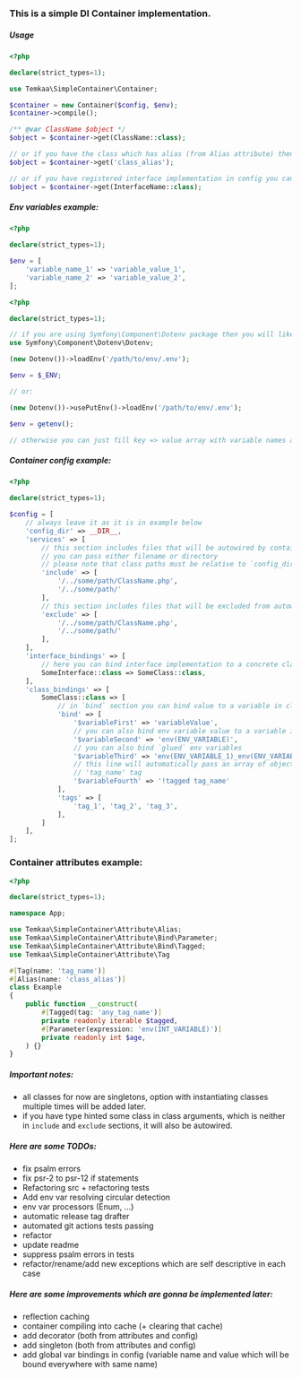 ### This is a simple DI Container implementation.

##### Usage
```php
<?php

declare(strict_types=1);

use Temkaa\SimpleContainer\Container;

$container = new Container($config, $env);
$container->compile();

/** @var ClassName $object */
$object = $container->get(ClassName::class);

// or if you have the class which has alias (from Alias attribute) then you can get its instance by alias
$object = $container->get('class_alias');

// or if you have registered interface implementation in config you can get class which implements interface by calling
$object = $container->get(InterfaceName::class);
```

##### Env variables example:
```php
<?php

declare(strict_types=1);

$env = [
    'variable_name_1' => 'variable_value_1',
    'variable_name_2' => 'variable_value_2',
];
```

```php
<?php

declare(strict_types=1);

// if you are using Symfony\Component\Dotenv package then you will likely should do something like:
use Symfony\Component\Dotenv\Dotenv;

(new Dotenv())->loadEnv('/path/to/env/.env');

$env = $_ENV;

// or:

(new Dotenv())->usePutEnv()->loadEnv('/path/to/env/.env');

$env = getenv();

// otherwise you can just fill key => value array with variable names and values (they are all must be strings!).
```

##### Container config example:
```php
<?php

declare(strict_types=1);

$config = [
    // always leave it as it is in example below
    'config_dir' => __DIR__,
    'services' => [
        // this section includes files that will be autowired by container
        // you can pass either filename or directory
        // please note that class paths must be relative to `config_dir` path
        'include' => [
            '/../some/path/ClassName.php',
            '/../some/path/'
        ],
        // this section includes files that will be excluded from autowiring by container
        'exclude' => [
            '/../some/path/ClassName.php',
            '/../some/path/'
        ],
    ],
    'interface_bindings' => [
        // here you can bind interface implementation to a concrete class 
        SomeInterface::class => SomeClass::class,
    ],
    'class_bindings' => [
        SomeClass::class => [
            // in `bind` section you can bind value to a variable in class constructor
            'bind' => [
                '$variableFirst' => 'variableValue',
                // you can also bind env variable value to a variable in class constructor
                '$variableSecond' => 'env(ENV_VARIABLE)',
                // you can also bind `glued` env variables
                '$variableThird' => 'env(ENV_VARIABLE_1)_env(ENV_VARIABLE_2)',
                // this line will automatically pass an array of objects which have 
                // 'tag_name' tag
                '$variableFourth' => '!tagged tag_name'
            ],
            'tags' => [
                'tag_1', 'tag_2', 'tag_3',
            ],
        ]
    ],
];
```

### Container attributes example:
```php
<?php

declare(strict_types=1);

namespace App;

use Temkaa\SimpleContainer\Attribute\Alias;
use Temkaa\SimpleContainer\Attribute\Bind\Parameter;
use Temkaa\SimpleContainer\Attribute\Bind\Tagged;
use Temkaa\SimpleContainer\Attribute\Tag

#[Tag(name: 'tag_name')]
#[Alias(name: 'class_alias')]
class Example
{
    public function __construct(
        #[Tagged(tag: 'any_tag_name')]
        private readonly iterable $tagged,
        #[Parameter(expression: 'env(INT_VARIABLE)')]
        private readonly int $age,
    ) {}
}

```

##### Important notes:
- all classes for now are singletons, option with instantiating classes multiple times will be added later.
- if you have type hinted some class in class arguments, which is neither in `include` and `exclude` sections, it will also be autowired.

##### Here are some TODOs:
- fix psalm errors
- fix psr-2 to psr-12 if statements
- Refactoring src + refactoring tests
- Add env var resolving circular detection
- env var processors (Enum, ...)
- automatic release tag drafter
- automated git actions tests passing
- refactor
- update readme
- suppress psalm errors in tests
- refactor/rename/add new exceptions which are self descriptive in each case

##### Here are some improvements which are gonna be implemented later:
- reflection caching
- container compiling into cache (+ clearing that cache)
- add decorator (both from attributes and config)
- add singleton (both from attributes and config)
- add global var bindings in config (variable name and value which will be bound everywhere with same name)

